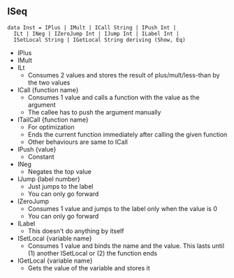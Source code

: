 ## ISeq

    data Inst = IPlus | IMult | ICall String | IPush Int |
      ILt | INeg | IZeroJump Int | IJump Int | ILabel Int |
      ISetLocal String | IGetLocal String deriving (Show, Eq)

* IPlus
* IMult
* ILt
    * Consumes 2 values and stores the result of plus/mult/less-than by the two values
* ICall {function name}
    * Consumes 1 value and calls a function with the value as the argument
    * The callee has to push the argument manually
* ITailCall {function name}
    * For optimization
    * Ends the current function immediately after calling the given function
    * Other behaviours are same to ICall
* IPush {value}
    * Constant
* INeg
    * Negates the top value
* IJump {label number}
    * Just jumps to the label
    * You can only go forward
* IZeroJump
    * Consumes 1 value and jumps to the label only when the value is 0
    * You can only go forward
* ILabel
    * This doesn't do anything by itself
* ISetLocal {variable name}
    * Consumes 1 value and binds the name and the value. This lasts until (1) another ISetLocal or (2) the function ends
* IGetLocal {variable name}
    * Gets the value of the variable and stores it
